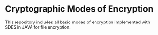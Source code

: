 # Cryptographic Modes of Encryption
This repository includes all basic modes of encryption implemented with SDES in JAVA for file encryption.

